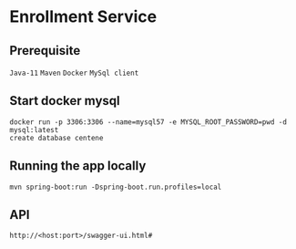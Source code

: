 # Enrollment Service

## Prerequisite
`Java-11`
`Maven`
`Docker`
`MySql client`

## Start docker mysql
```
docker run -p 3306:3306 --name=mysql57 -e MYSQL_ROOT_PASSWORD=pwd -d mysql:latest
create database centene
```

## Running the app locally
`mvn spring-boot:run -Dspring-boot.run.profiles=local`

## API 
```
http://<host:port>/swagger-ui.html#
```

